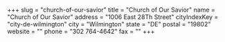 +++
slug = "church-of-our-savior"
title = "Church of Our Savior"
name = "Church of Our Savior"
address = "1006 East 28Th Street"
cityIndexKey = "city-de-wilmington"
city = "Wilmington"
state = "DE"
postal = "19802"
website = ""
phone = "302 764-4642"
fax = ""
+++
